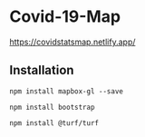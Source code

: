 # Covid-19-Map
https://covidstatsmap.netlify.app/

## Installation

```
npm install mapbox-gl --save
```
```
npm install bootstrap
```
```
npm install @turf/turf
```
